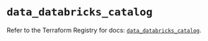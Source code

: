 # `data_databricks_catalog`

Refer to the Terraform Registry for docs: [`data_databricks_catalog`](https://registry.terraform.io/providers/databricks/databricks/1.88.0/docs/data-sources/catalog).
